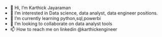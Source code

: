 - 👋 Hi, I’m Karthick Jayaraman
- 👀 I’m interested in Data science, data analyst, data engineer positions.
- 🌱 I’m currently learning python,sql,powerbi
- 💞️ I’m looking to collaborate on data analyst tools
- 📫 How to reach me on linkedin @karthickengineer

<!---
Data-With-Universe/Data-With-Universe is a ✨ special ✨ repository because its `README.md` (this file) appears on your GitHub profile.
You can click the Preview link to take a look at your changes.
--->
